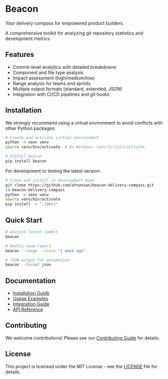 # Beacon

Your delivery compass for empowered product builders.

A comprehensive toolkit for analyzing git repository statistics and development metrics.

## Features

- Commit-level analytics with detailed breakdowns
- Component and file type analysis
- Impact assessment (high/medium/low)
- Range analysis for teams and sprints
- Multiple output formats (standard, extended, JSON)
- Integration with CI/CD pipelines and git hooks

## Installation

We strongly recommend using a virtual environment to avoid conflicts with other Python packages:

```bash
# Create and activate virtual environment
python -m venv venv
source venv/bin/activate  # On Windows: venv\Scripts\activate

# Install beacon
pip install beacon
```

For development or testing the latest version:

```bash
# Clone and install in development mode
git clone https://github.com/shrwnsan/beacon-delivery-compass.git
cd beacon-delivery-compass
python -m venv venv
source venv/bin/activate
pip install -e ".[dev]"
```

## Quick Start

```bash
# Analyze latest commit
beacon

# Weekly team report
beacon --range --since "1 week ago"

# JSON output for automation
beacon --format json
```

## Documentation

- [Installation Guide](docs/installation.md)
- [Usage Examples](docs/usage.md)
- [Integration Guide](docs/integrations.md)
- [API Reference](docs/api-reference.md)

## Contributing

We welcome contributions! Please see our [Contributing Guide](CONTRIBUTING.md) for details.

## License

This project is licensed under the MIT License - see the [LICENSE](LICENSE) file for details.
